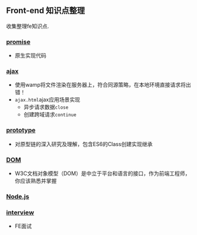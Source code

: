 ## Front-end 知识点整理
收集整理fe知识点.

### [promise](https://github.com/TimRChen/Web-knowledge/tree/master/promise)
*   原生实现代码

### [ajax](https://github.com/TimRChen/Web-knowledge/tree/master/ajax)
*   使用wamp将文件渲染在服务器上，符合同源策略，在本地环境直接请求将出错！
*   `ajax.html`ajax应用场景实现
    *   异步请求数据`close`
    *   创建跨域请求`continue`


### [prototype](https://github.com/TimRChen/Web-knowledge/tree/master/prototype)
*   对原型链的深入研究及理解，包含ES6的Class创建实现继承


### [DOM](https://github.com/TimRChen/Web-knowledge/tree/master/dom)
*   W3C文档对象模型（DOM）是中立于平台和语言的接口，作为前端工程师，你应该熟悉并掌握


### [Node.js](https://github.com/TimRChen/Web-knowledge/tree/master/nodejs)


### [interview](https://github.com/TimRChen/Web-knowledge/tree/master/interview)
*   FE面试